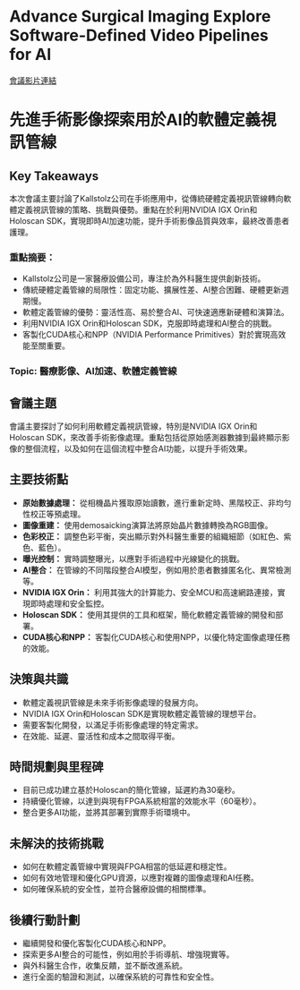 # Advance Surgical Imaging Explore Software-Defined Video Pipelines for AI
[會議影片連結](https://www.nvidia.com/gtc/session-catalog/?search=Advance%20Surgical%20Imaging%20Explore%20Software-Defined%20Video%20Pipelines%20for%20AI&search=Advance+Surgical+Imaging+Explore+Software-Defined+Video+Pipelines+for+AI&tab.catalogallsessionstab=16566177511100015Kus#/session/1737533643034001cttG)
# 先進手術影像探索用於AI的軟體定義視訊管線

## Key Takeaways
本次會議主要討論了Kallstolz公司在手術應用中，從傳統硬體定義視訊管線轉向軟體定義視訊管線的策略、挑戰與優勢。重點在於利用NVIDIA IGX Orin和Holoscan SDK，實現即時AI加速功能，提升手術影像品質與效率，最終改善患者護理。
### 重點摘要：
*   Kallstolz公司是一家醫療設備公司，專注於為外科醫生提供創新技術。
*   傳統硬體定義管線的局限性：固定功能、擴展性差、AI整合困難、硬體更新週期慢。
*   軟體定義管線的優勢：靈活性高、易於整合AI、可快速適應新硬體和演算法。
*   利用NVIDIA IGX Orin和Holoscan SDK，克服即時處理和AI整合的挑戰。
*   客製化CUDA核心和NPP（NVIDIA Performance Primitives）對於實現高效能至關重要。
### Topic: 醫療影像、AI加速、軟體定義管線

## 會議主題
會議主要探討了如何利用軟體定義視訊管線，特別是NVIDIA IGX Orin和Holoscan SDK，來改善手術影像處理。重點包括從原始感測器數據到最終顯示影像的整個流程，以及如何在這個流程中整合AI功能，以提升手術效果。

## 主要技術點
*   **原始數據處理：** 從相機晶片獲取原始讀數，進行重新定時、黑階校正、非均勻性校正等預處理。
*   **圖像重建：** 使用demosaicking演算法將原始晶片數據轉換為RGB圖像。
*   **色彩校正：** 調整色彩平衡，突出顯示對外科醫生重要的組織細節（如紅色、紫色、藍色）。
*   **曝光控制：** 實時調整曝光，以應對手術過程中光線變化的挑戰。
*   **AI整合：** 在管線的不同階段整合AI模型，例如用於患者數據匿名化、異常檢測等。
*   **NVIDIA IGX Orin：** 利用其強大的計算能力、安全MCU和高速網路連接，實現即時處理和安全監控。
*   **Holoscan SDK：** 使用其提供的工具和框架，簡化軟體定義管線的開發和部署。
*   **CUDA核心和NPP：** 客製化CUDA核心和使用NPP，以優化特定圖像處理任務的效能。

## 決策與共識
*   軟體定義視訊管線是未來手術影像處理的發展方向。
*   NVIDIA IGX Orin和Holoscan SDK是實現軟體定義管線的理想平台。
*   需要客製化開發，以滿足手術影像處理的特定需求。
*   在效能、延遲、靈活性和成本之間取得平衡。

## 時間規劃與里程碑
*   目前已成功建立基於Holoscan的簡化管線，延遲約為30毫秒。
*   持續優化管線，以達到與現有FPGA系統相當的效能水平（60毫秒）。
*   整合更多AI功能，並將其部署到實際手術環境中。

## 未解決的技術挑戰
*   如何在軟體定義管線中實現與FPGA相當的低延遲和穩定性。
*   如何有效地管理和優化GPU資源，以應對複雜的圖像處理和AI任務。
*   如何確保系統的安全性，並符合醫療設備的相關標準。

## 後續行動計劃
*   繼續開發和優化客製化CUDA核心和NPP。
*   探索更多AI整合的可能性，例如用於手術導航、增強現實等。
*   與外科醫生合作，收集反饋，並不斷改進系統。
*   進行全面的驗證和測試，以確保系統的可靠性和安全性。
